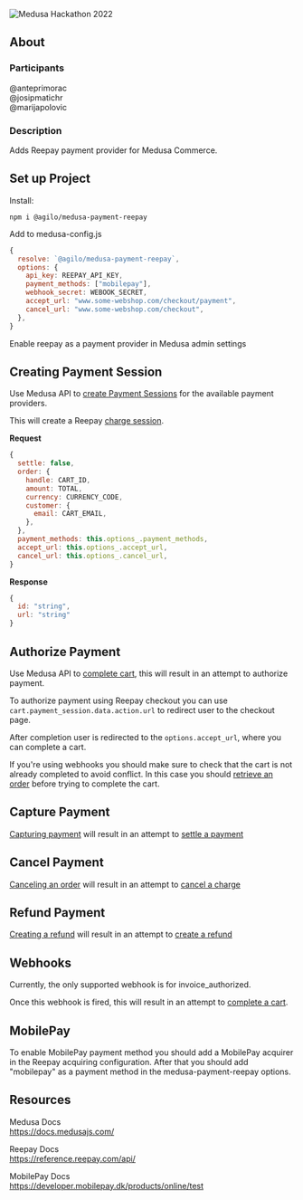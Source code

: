![Medusa Hackathon 2022](https://i.imgur.com/lNXGDj5.jpg)

## About

### Participants

@anteprimorac <br>
@josipmatichr <br>
@marijapolovic

### Description

Adds Reepay payment provider for Medusa Commerce.

## Set up Project

Install:

```
npm i @agilo/medusa-payment-reepay
```

Add to medusa-config.js

```javascript
{
  resolve: `@agilo/medusa-payment-reepay`,
  options: {
    api_key: REEPAY_API_KEY,
    payment_methods: ["mobilepay"],
    webhook_secret: WEBOOK_SECRET,
    accept_url: "www.some-webshop.com/checkout/payment",
    cancel_url: "www.some-webshop.com/checkout",
  },
}
```

Enable reepay as a payment provider in Medusa admin settings

## Creating Payment Session

Use Medusa API to [create Payment Sessions](https://docs.medusajs.com/api/store/#tag/Cart/operation/PostCartsCartPaymentSessions) for the available payment providers.

This will create a Reepay [charge session](https://docs.reepay.com/reference/createchargesession).

**Request**

```javascript
{
  settle: false,
  order: {
    handle: CART_ID,
    amount: TOTAL,
    currency: CURRENCY_CODE,
    customer: {
      email: CART_EMAIL,
    },
  },
  payment_methods: this.options_.payment_methods,
  accept_url: this.options_.accept_url,
  cancel_url: this.options_.cancel_url,
}
```

**Response**

```javascript
{
  id: "string",
  url: "string"
}
```

## Authorize Payment

Use Medusa API to [complete cart](https://docs.medusajs.com/api/store/#tag/Cart/operation/PostCartsCartComplete), this will result in an attempt to authorize payment.

To authorize payment using Reepay checkout you can use `cart.payment_session.data.action.url` to redirect user to the checkout page.

After completion user is redirected to the `options.accept_url`, where you can complete a cart.

If you're using webhooks you should make sure to check that the cart is not already completed to avoid conflict. In this case you should [retrieve an order](https://docs.medusajs.com/api/store/#tag/Order/operation/GetOrdersOrderCartId) before trying to complete the cart.

## Capture Payment

[Capturing payment](https://docs.medusajs.com/api/admin/#tag/Order/operation/PostOrdersOrderCapture) will result in an attempt to [settle a payment](https://reference.reepay.com/api/#settle-charge)

## Cancel Payment

[Canceling an order](https://docs.medusajs.com/api/admin/#tag/Order/operation/PostOrdersOrderCancel) will result in an attempt to [cancel a charge](https://reference.reepay.com/api/#cancel-charge)

## Refund Payment

[Creating a refund](https://docs.medusajs.com/api/admin/#tag/Order/operation/PostOrdersOrderRefunds) will result in an attempt to [create a refund](https://reference.reepay.com/api/#create-refund)

## Webhooks

Currently, the only supported webhook is for invoice_authorized.

Once this webhook is fired, this will result in an attempt to [complete a cart](https://docs.medusajs.com/api/store/#tag/Cart/operation/PostCartsCartComplete).

## MobilePay

To enable MobilePay payment method you should add a MobilePay acquirer in the Reepay acquiring configuration. After that you should add "mobilepay" as a payment method in the medusa-payment-reepay options.

## Resources

Medusa Docs\
https://docs.medusajs.com/

Reepay Docs\
https://reference.reepay.com/api/

MobilePay Docs\
https://developer.mobilepay.dk/products/online/test
